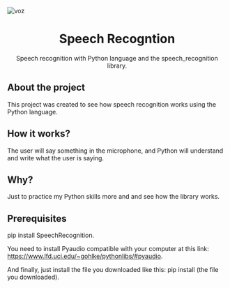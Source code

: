 ![voz](https://user-images.githubusercontent.com/51414398/106074608-e6756880-60ea-11eb-8bbd-e6fa20e03378.jpg)

<h1 align="center">Speech Recogntion</h1>

<p align="center">Speech recognition with Python language and the speech_recognition library.</p>

## About the project

This project was created to see how speech recognition works using the Python language.

## How it works?

The user will say something in the microphone, and Python will understand and write what the user is saying.

## Why?

Just to practice my Python skills more and and see how the library works.

## Prerequisites

pip install SpeechRecognition.

You need to install Pyaudio compatible with your computer at this link: https://www.lfd.uci.edu/~gohlke/pythonlibs/#pyaudio.

And finally, just install the file you downloaded like this: pip install (the file you downloaded).


